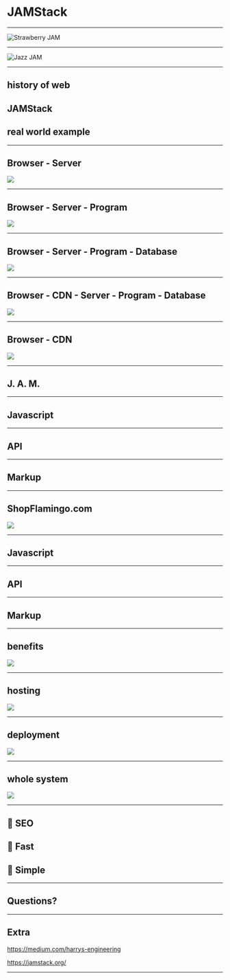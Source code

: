 # JAMStack

---

![Strawberry JAM](./jam.jpg)

---

![Jazz JAM](./jazz-jam.jpg)

---

## history of web

## JAMStack

## real world example

---

## Browser - Server
![](./brain_0.png)

---

## Browser - Server - Program
![](./brain_1.png)

---

## Browser - Server - Program - Database
![](./brain_2.png)

---

## Browser - CDN - Server - Program - Database
![](./brain_3.png)

---

## Browser - CDN
![](./mind_blown.jpg)

---

## J. A. M.

---

## Javascript

---

## API

---

## Markup

---

## ShopFlamingo.com
![](./QRcode.png)

---

## Javascript

---

## API

---

## Markup

---

## benefits
![](./tweet.png)

---

## hosting
![](./hosting.png)

---

## deployment
![](./deployment.png)

---

## whole system
![](./whole_system.png)

---

## 💯 SEO
## 💯 Fast
## 💯 Simple

---

## Questions?

---

## Extra

https://medium.com/harrys-engineering

https://jamstack.org/

---
